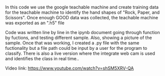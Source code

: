 In this code we use the google teachable machine and create training data for the teachable machine to identify the hand shapes of "Rock, Paper, and Scissors". Once enough GOOD data was collected, the teachable machine was exported as an ".h5" file

Code was written line by line in the ipynb document going through function by fuctions, and testing different sample. Also, showing a picture of the sample. Once that was working, I created a .py file with the same fuctionality but a file path could be input by a user for the program to classify. There is also a live version where the integrate web cam is used and identifies the class in real time..

Video link: 
https://www.youtube.com/watch?v=shSM5XRV-QA